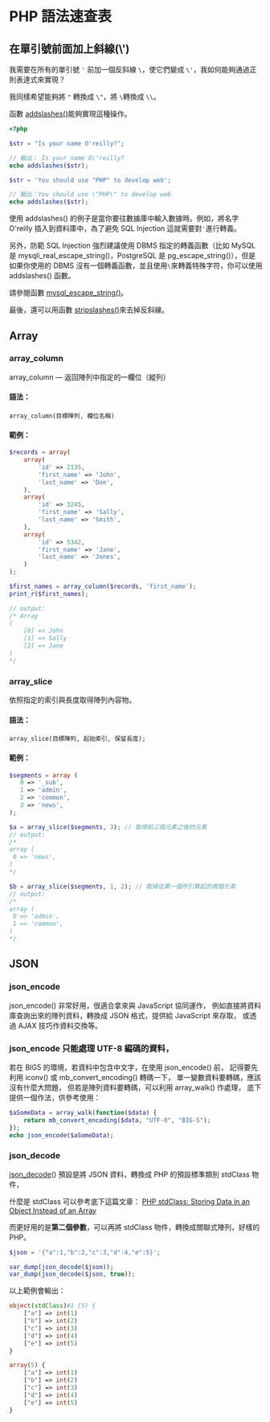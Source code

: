 # PHP 語法速查表

## 在單引號前面加上斜線(\\')

我需要在所有的單引號 `'` 前加一個反斜線 `\`，使它們變成 `\'`，我如何能夠通過正則表達式來實現？

我同樣希望能夠將 `"` 轉換成 `\"`，將 `\`轉換成 `\\`。

函數 [addslashes()](http://php.net/manual/zh/function.addslashes.php)能夠實現這種操作。

```php
<?php

$str = "Is your name O'reilly?";

// 輸出： Is your name O\'reilly?
echo addslashes($str);

$str = 'You should use "PHP" to develop web';

// 輸出：You should use \"PHP\" to develop web
echo addslashes($str);
```

使用 addslashes() 的例子是當你要往數據庫中輸入數據時。例如，將名字 O'reilly 插入到資料庫中，為了避免 SQL Injection 這就需要對`'`進行轉義。

另外，防範 SQL Injection 強烈建議使用 DBMS 指定的轉義函數（比如 MySQL 是 mysqli_real_escape_string()，PostgreSQL 是 pg_escape_string()），但是如果你使用的 DBMS 沒有一個轉義函數，並且使用`\`來轉義特殊字符，你可以使用 addslashes() 函數。

請參閱函數 [mysql_escape_string()](http://php.net/manual/zh/function.mysql-escape-string.php)。

最後，還可以用函數 [stripslashes()](http://php.net/manual/zh/function.stripslashes.php)來去掉反斜線。

## Array

### array_column

array_column — 返回陣列中指定的一欄位（縱列）


#### 語法：
```
array_column(目標陣列, 欄位名稱)
```
#### 範例：
```php
$records = array(
    array(
        'id' => 2135,
        'first_name' => 'John',
        'last_name' => 'Doe',
    ),
    array(
        'id' => 3245,
        'first_name' => 'Sally',
        'last_name' => 'Smith',
    ),
    array(
        'id' => 5342,
        'first_name' => 'Jane',
        'last_name' => 'Jones',
    )
);

$first_names = array_column($records, 'first_name');
print_r($first_names);

// output:
/* Array
(
    [0] => John
    [1] => Sally
    [2] => Jane
)
*/
 ```
 
 ### array_slice
 
 依照指定的索引與長度取得陣列內容物。
 
 #### 語法：
 ```
 array_slice(目標陣列, 起始索引, 保留長度);
 ```
 #### 範例：
 ```php
$segments = array (
    0 => '_sub',
    1 => 'admin',
    2 => 'common',
    3 => 'news',
);

$a = array_slice($segments, 3); // 取得前三個元素之後的元素
// output:
/*
array (
  0 => 'news',
)
*/

$b = array_slice($segments, 1, 2); // 取得從第一個所引算起的兩個元素
// output:
/*
array (
  0 => 'admin',
  1 => 'common',
)
*/


 ```
## JSON

### json_encode
json_encode() 非常好用，很適合拿來與 JavaScript 協同運作，
例如直接將資料庫查詢出來的陣列資料，轉換成 JSON 格式，提供給 JavaScript 來存取，
或透過 AJAX 技巧作資料交換等。

### json_encode 只能處理 UTF-8 編碼的資料，
若在 BIG5 的環境，若資料中包含中文字，在使用 json_encode() 前，
記得要先利用 iconv() 或 mb_convert_encoding() 轉碼一下，
單一變數資料要轉碼，應該沒有什麼大問題，
但若是陣列資料要轉碼，可以利用 array_walk() 作處理，
底下提供一個作法，供參考使用：
```php
$aSomeData = array_walk(function($data) {
    return mb_convert_encoding($data, "UTF-8", "BIG-5");
});
echo json_encode($aSomeData);
```

### json_decode


[json_decode](http://www.php.net/manual/en/function.json-decode.php)() 預設是將 JSON 資料，轉換成 PHP 的預設標準類別 stdClass 物件，

什麼是 stdClass 可以參考底下這篇文章：
[PHP stdClass: Storing Data in an Object Instead of an Array](http://www.webmaster-source.com/2009/08/20/php-stdclass-storing-data-object-instead-array/)

而更好用的是**第二個參數**，可以再將 stdClass 物件，轉換成關聯式陣列，好樣的 PHP。

```php
$json = '{"a":1,"b":2,"c":3,"d":4,"e":5}';

var_dump(json_decode($json));
var_dump(json_decode($json, true));
```
以上範例會輸出：
```php
object(stdClass)#1 (5) {
    ["a"] => int(1)
    ["b"] => int(2)
    ["c"] => int(3)
    ["d"] => int(4)
    ["e"] => int(5)
}

array(5) {
    ["a"] => int(1)
    ["b"] => int(2)
    ["c"] => int(3)
    ["d"] => int(4)
    ["e"] => int(5)
}
```

